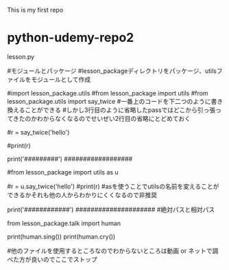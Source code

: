 This is my first repo
# python-udemy-repo2

 lesson.py 

#モジュールとパッケージ
#lesson_packageディレクトリをパッケージ、utilsファイルをモジュールとして作成

#import  lesson_package.utils
#from lesson_package import utils
#from lesson_package.utils import say_twice #一番上のコードを下二つのように書き換えることができる
#しかし3行目のように省略したpassではどこから引っ張ってきたのかわからなくなるのでせいぜい2行目の省略にとどめておく

#r = say_twice('hello')

#print(r)

print('#########')
##################

#from lesson_package import utils as u

#r = u.say_twice('hello')
#print(r)
#asを使うことでutilsの名前を変えることができるかそれも他の人からわかりにくくなるので非推奨

print('############')
#####################
#絶対パスと相対パス

from lesson_package.talk import human

print(human.sing())
print(human.cry())


#他のファイルを使用するところなのでわからないところは動画 or ネットで調べた方が良いのでここでストップ